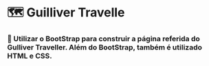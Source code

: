 # 🗺️ Guilliver Travelle
### 📍 Utilizar o BootStrap para construir a página referida do Gulliver Traveller. Além do BootStrap, também é utilizado HTML e CSS.
